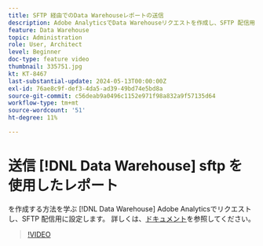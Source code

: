 ```yaml
---
title: SFTP 経由でのData Warehouseレポートの送信
description: Adobe AnalyticsでData Warehouseリクエストを作成し、SFTP 配信用に設定する方法を説明します。
feature: Data Warehouse
topic: Administration
role: User, Architect
level: Beginner
doc-type: feature video
thumbnail: 335751.jpg
kt: KT-8467
last-substantial-update: 2024-05-13T00:00:00Z
exl-id: 76ae8c9f-def3-4da5-ad39-49bd74e5bd8a
source-git-commit: c56deab9a0496c1152e971f98a832a9f57135d64
workflow-type: tm+mt
source-wordcount: '51'
ht-degree: 11%

---
```


# 送信 [!DNL Data Warehouse] sftp を使用したレポート

を作成する方法を学ぶ [!DNL Data Warehouse] Adobe Analyticsでリクエストし、SFTP 配信用に設定します。 詳しくは、[ドキュメント](https://experienceleague.adobe.com/en/docs/analytics/export/ftp-and-sftp/secure-file-transfer-protocol/ftp-sftp-dw)を参照してください。

>[!VIDEO](https://video.tv.adobe.com/v/335751/?quality=12&learn=on)
